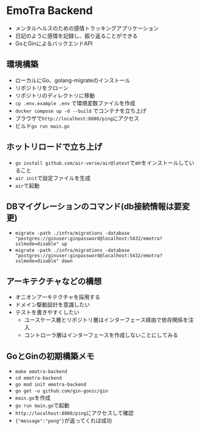 # EmoTra Backend
- メンタルヘルスのための感情トラッキングアプリケーション
- 日記のように感情を記録し、振り返ることができる
- GoとGinによるバックエンドAPI

## 環境構築
- ローカルにGo、golang-migrateのインストール
- リポジトリをクローン
- リポジトリのディレクトリに移動
- `cp .env.example .env` で環境変数ファイルを作成
- `docker compose up -d --build` でコンテナを立ち上げ
- ブラウザで`http://localhost:8080/ping`にアクセス
- ビルド`go run main.go`

## ホットリロードで立ち上げ
- `go install github.com/air-verse/air@latest`でairをインストールしていること
- `air init`で設定ファイルを生成
- `air`で起動

## DBマイグレーションのコマンド(db接続情報は要変更)
- `migrate -path ./infra/migrations -database "postgres://ginuser:ginpassword@localhost:5432/emotra?sslmode=disable" up`
- `migrate -path ./infra/migrations -database "postgres://ginuser:ginpassword@localhost:5432/emotra?sslmode=disable" down`

## アーキテクチャなどの構想
- オニオンアーキテクチャを採用する
- ドメイン駆動設計を意識したい
- テストを書きやすくしたい
  - ユースケース層とリポジトリ層はインターフェース経由で依存関係を注入
  - コントローラ層はインターフェースを作成しないことにしてみる


## GoとGinの初期構築メモ
- `make emotra-backend`
- `cd emotra-backend`
- `go mod init emotra-backend`
- `go get -u github.com/gin-gonic/gin`
- `main.go`を作成
- `go run main.go`で起動
- `http://localhost:8080/ping`にアクセスして確認
- `{"message":"pong"}`が返ってくれば成功
